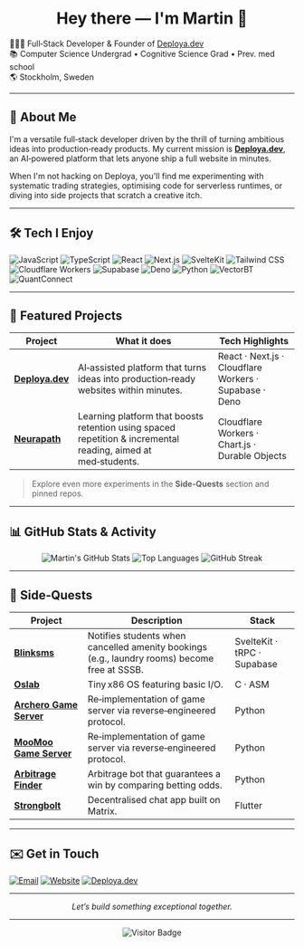 <h1 align="center">Hey there — I'm Martin 👋</h1>

<p align="left">
  👨🏻‍🎓 Full‑Stack Developer & Founder of <a href="https://deploya.dev">Deploya.dev</a></br>
  📚 Computer Science Undergrad • Cognitive Science Grad • Prev. med school</br>
  🌎 Stockholm, Sweden
</p>

---

## 🚀 About Me

I'm a versatile full‑stack developer driven by the thrill of turning ambitious ideas into production‑ready products. My current mission is **<a href="https://deploya.dev">Deploya.dev</a>**, an AI‑powered platform that lets anyone ship a full website in minutes.

When I'm not hacking on Deploya, you'll find me experimenting with systematic trading strategies, optimising code for serverless runtimes, or diving into side projects that scratch a creative itch.

---

## 🛠️ Tech I Enjoy

![JavaScript](https://img.shields.io/badge/-JavaScript-000?style=for-the-badge\&logo=javascript)
![TypeScript](https://img.shields.io/badge/-TypeScript-000?style=for-the-badge\&logo=typescript)
![React](https://img.shields.io/badge/-React-000?style=for-the-badge\&logo=react)
![Next.js](https://img.shields.io/badge/-Next.js-000?style=for-the-badge\&logo=next.js)
![SvelteKit](https://img.shields.io/badge/-SvelteKit-000?style=for-the-badge\&logo=svelte)
![Tailwind CSS](https://img.shields.io/badge/-Tailwind%20CSS-000?style=for-the-badge\&logo=tailwind-css)
![Cloudflare Workers](https://img.shields.io/badge/-Cloudflare%20Workers-000?style=for-the-badge\&logo=cloudflare)
![Supabase](https://img.shields.io/badge/-Supabase-000?style=for-the-badge\&logo=supabase)
![Deno](https://img.shields.io/badge/-Deno-000?style=for-the-badge\&logo=deno)
![Python](https://img.shields.io/badge/-Python-000?style=for-the-badge\&logo=python)
![VectorBT](https://img.shields.io/badge/-VectorBT-000?style=for-the-badge\&logo=python)
![QuantConnect](https://img.shields.io/badge/-QuantConnect-000?style=for-the-badge\&logo=python)

---

## 🌟 Featured Projects

| Project                                | What it does                                                                                                  | Tech Highlights                                        |
| -------------------------------------- | ------------------------------------------------------------------------------------------------------------- | ------------------------------------------------------ |
| **[Deploya.dev](https://deploya.dev)** | AI‑assisted platform that turns ideas into production‑ready websites within minutes.                          | React · Next.js · Cloudflare Workers · Supabase · Deno |
| **[Neurapath](https://github.com/neurapath-labs)**                           | Learning platform that boosts retention using spaced repetition & incremental reading, aimed at med‑students. | Cloudflare Workers · Chart.js · Durable Objects        |

> Explore even more experiments in the **Side‑Quests** section and pinned repos.

---

## 📊 GitHub Stats & Activity

<p align="center">
  <img src="https://github-readme-stats.vercel.app/api?username=Nopsled&show_icons=true&rank_icon=default&hide_rank=false&border_radius=8&theme=transparent" alt="Martin's GitHub Stats"/>
  <img src="https://github-readme-stats.vercel.app/api/top-langs/?username=Nopsled&layout=compact&border_radius=8&theme=transparent" alt="Top Languages"/>
  <img src="https://github-readme-streak-stats.herokuapp.com/?user=Nopsled&hide_border=true&theme=transparent" alt="GitHub Streak"/>
</p>

---

## 🧩 Side‑Quests

| Project              | Description                                                       | Stack   |
| -------------------- | ----------------------------------------------------------------- | ------- |
| **[Blinksms](https://github.com/blinksms-labs)**                        | Notifies students when cancelled amenity bookings (e.g., laundry rooms) become free at SSSB.                  | SvelteKit · tRPC · Supabase                            |
| **[Oslab](https://github.com/Nopsled/oslab)**            | Tiny x86 OS featuring basic I/O.                                  | C · ASM |
| **[Archero Game Server](https://github.com/Nopsled/archero-game-server)** | Re‑implementation of game server via reverse‑engineered protocol. | Python  |
| **[MooMoo Game Server](https://github.com/Nopsled/moomoo-game-server)** | Re‑implementation of game server via reverse‑engineered protocol. | Python  |
| **[Arbitrage Finder](https://github.com/Nopsled/arbitrage-finder)**          | Arbitrage bot that guarantees a win by comparing betting odds.    | Python  |
| **[Strongbolt](https://github.com/Nopsled/strongbolt)**       | Decentralised chat app built on Matrix.                           | Flutter |

---

## ✉️ Get in Touch

[![Email](https://img.shields.io/badge/Email-Hello@martinjakobsson.se-informational?style=for-the-badge\&logo=gmail)](mailto:Hello@martinjakobsson.se)
[![Website](https://img.shields.io/badge/Portfolio-martinjakobsson.se-11abfb?style=for-the-badge\&logo=Firefox-Browser)](https://martinjakobsson.se)
[![Deploya.dev](https://img.shields.io/badge/Deploya.dev-Live_Project-fb8903?style=for-the-badge\&logo=vercel)](https://deploya.dev)

---

<p align="center"><i>Let’s build something exceptional together.</i></p>

---

<!-- Visitor counter -->

<p align="center">
  <img src="https://komarev.com/ghpvc/?username=Nopsled&style=flat-square" alt="Visitor Badge"/>
</p>
